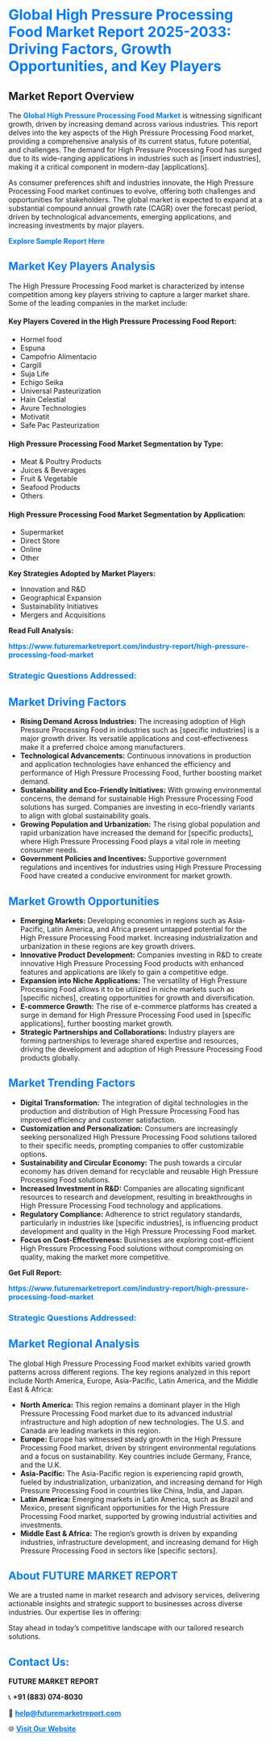 <h1 style="color: #007BFF;">Global High Pressure Processing Food Market Report 2025-2033: Driving Factors, Growth Opportunities, and Key Players</h1>

<section id="overview">
<h2>Market Report Overview</h2>
<p>The <a href="https://www.futuremarketreport.com/industry-report/high-pressure-processing-food-market" style="color: #007BFF; text-decoration: none;"><strong>Global High Pressure Processing Food Market</strong></a> is witnessing significant growth, driven by increasing demand across various industries. This report delves into the key aspects of the High Pressure Processing Food market, providing a comprehensive analysis of its current status, future potential, and challenges. The demand for High Pressure Processing Food has surged due to its wide-ranging applications in industries such as [insert industries], making it a critical component in modern-day [applications].</p>
<p>As consumer preferences shift and industries innovate, the High Pressure Processing Food market continues to evolve, offering both challenges and opportunities for stakeholders. The global market is expected to expand at a substantial compound annual growth rate (CAGR) over the forecast period, driven by technological advancements, emerging applications, and increasing investments by major players.</p>
</section>

<section id="overview">
<p><a href="https://www.futuremarketreport.com/request-sample/reportId=107905" style="color: #007BFF; text-decoration: none;"><strong>Explore Sample Report Here</strong></a></p>
</section>

<section id="key-players">
<h2 style="color: #007BFF;">Market Key Players Analysis</h2>
<p>The High Pressure Processing Food market is characterized by intense competition among key players striving to capture a larger market share. Some of the leading companies in the market include:</p>
<h4>Key Players Covered in the High Pressure Processing Food Report:</h4>
<ul><li>Hormel food</li><li>Espuna</li><li>Campofrio Alimentacio</li><li>Cargill</li><li>Suja Life</li><li>Echigo Seika</li><li>Universal Pasteurization</li><li>Hain Celestial</li><li>Avure Technologies</li><li>Motivatit</li><li>Safe Pac Pasteurization</li></ul>
<h4>High Pressure Processing Food Market Segmentation by Type:</h4>
<ul><li>Meat &amp; Poultry Products</li><li>Juices &amp; Beverages</li><li>Fruit &amp; Vegetable</li><li>Seafood Products</li><li>Others</li></ul>

<h4>High Pressure Processing Food Market Segmentation by Application:</h4>
<ul><li>Supermarket</li><li>Direct Store</li><li>Online</li><li>Other</li></ul>
<p><strong>Key Strategies Adopted by Market Players:</strong></p>
<ul>
<li>Innovation and R&D</li>
<li>Geographical Expansion</li>
<li>Sustainability Initiatives</li>
<li>Mergers and Acquisitions</li>
</ul>
</section>

<section>
<p><strong>Read Full Analysis: </strong></p><a href="https://www.futuremarketreport.com/industry-report/high-pressure-processing-food-market" style="color: #007BFF; text-decoration: none;"><strong>https://www.futuremarketreport.com/industry-report/high-pressure-processing-food-market</strong></a>
<h3 style="color: #007BFF;">Strategic Questions Addressed:</h3>
</section>

<section id="driving-factors">
<h2 style="color: #007BFF;">Market Driving Factors</h2>
<ul>
<li><strong>Rising Demand Across Industries:</strong> The increasing adoption of High Pressure Processing Food in industries such as [specific industries] is a major growth driver. Its versatile applications and cost-effectiveness make it a preferred choice among manufacturers.</li>
<li><strong>Technological Advancements:</strong> Continuous innovations in production and application technologies have enhanced the efficiency and performance of High Pressure Processing Food, further boosting market demand.</li>
<li><strong>Sustainability and Eco-Friendly Initiatives:</strong> With growing environmental concerns, the demand for sustainable High Pressure Processing Food solutions has surged. Companies are investing in eco-friendly variants to align with global sustainability goals.</li>
<li><strong>Growing Population and Urbanization:</strong> The rising global population and rapid urbanization have increased the demand for [specific products], where High Pressure Processing Food plays a vital role in meeting consumer needs.</li>
<li><strong>Government Policies and Incentives:</strong> Supportive government regulations and incentives for industries using High Pressure Processing Food have created a conducive environment for market growth.</li>
</ul>
</section>

<section id="growth-opportunities">
<h2 style="color: #007BFF;">Market Growth Opportunities</h2>
<ul>
<li><strong>Emerging Markets:</strong> Developing economies in regions such as Asia-Pacific, Latin America, and Africa present untapped potential for the High Pressure Processing Food market. Increasing industrialization and urbanization in these regions are key growth drivers.</li>
<li><strong>Innovative Product Development:</strong> Companies investing in R&D to create innovative High Pressure Processing Food products with enhanced features and applications are likely to gain a competitive edge.</li>
<li><strong>Expansion into Niche Applications:</strong> The versatility of High Pressure Processing Food allows it to be utilized in niche markets such as [specific niches], creating opportunities for growth and diversification.</li>
<li><strong>E-commerce Growth:</strong> The rise of e-commerce platforms has created a surge in demand for High Pressure Processing Food used in [specific applications], further boosting market growth.</li>
<li><strong>Strategic Partnerships and Collaborations:</strong> Industry players are forming partnerships to leverage shared expertise and resources, driving the development and adoption of High Pressure Processing Food products globally.</li>
</ul>
</section>

<section id="trending-factors">
<h2 style="color: #007BFF;">Market Trending Factors</h2>
<ul>
<li><strong>Digital Transformation:</strong> The integration of digital technologies in the production and distribution of High Pressure Processing Food has improved efficiency and customer satisfaction.</li>
<li><strong>Customization and Personalization:</strong> Consumers are increasingly seeking personalized High Pressure Processing Food solutions tailored to their specific needs, prompting companies to offer customizable options.</li>
<li><strong>Sustainability and Circular Economy:</strong> The push towards a circular economy has driven demand for recyclable and reusable High Pressure Processing Food solutions.</li>
<li><strong>Increased Investment in R&D:</strong> Companies are allocating significant resources to research and development, resulting in breakthroughs in High Pressure Processing Food technology and applications.</li>
<li><strong>Regulatory Compliance:</strong> Adherence to strict regulatory standards, particularly in industries like [specific industries], is influencing product development and quality in the High Pressure Processing Food market.</li>
<li><strong>Focus on Cost-Effectiveness:</strong> Businesses are exploring cost-efficient High Pressure Processing Food solutions without compromising on quality, making the market more competitive.</li>
</ul>
</section>

<section>
<p><strong>Get Full Report: </strong></p><a href="https://www.futuremarketreport.com/industry-report/high-pressure-processing-food-market" style="color: #007BFF; text-decoration: none;"><strong>https://www.futuremarketreport.com/industry-report/high-pressure-processing-food-market</strong></a>
<h3 style="color: #007BFF;">Strategic Questions Addressed:</h3>
</section>


<section id="regional-analysis">
<h2 style="color: #007BFF;">Market Regional Analysis</h2>
<p>The global High Pressure Processing Food market exhibits varied growth patterns across different regions. The key regions analyzed in this report include North America, Europe, Asia-Pacific, Latin America, and the Middle East & Africa:</p>
<ul>
<li><strong>North America:</strong> This region remains a dominant player in the High Pressure Processing Food market due to its advanced industrial infrastructure and high adoption of new technologies. The U.S. and Canada are leading markets in this region.</li>
<li><strong>Europe:</strong> Europe has witnessed steady growth in the High Pressure Processing Food market, driven by stringent environmental regulations and a focus on sustainability. Key countries include Germany, France, and the U.K.</li>
<li><strong>Asia-Pacific:</strong> The Asia-Pacific region is experiencing rapid growth, fueled by industrialization, urbanization, and increasing demand for High Pressure Processing Food in countries like China, India, and Japan.</li>
<li><strong>Latin America:</strong> Emerging markets in Latin America, such as Brazil and Mexico, present significant opportunities for the High Pressure Processing Food market, supported by growing industrial activities and investments.</li>
<li><strong>Middle East & Africa:</strong> The region’s growth is driven by expanding industries, infrastructure development, and increasing demand for High Pressure Processing Food in sectors like [specific sectors].</li>
</ul>
</section>

<footer>
<h2 style="color: #007BFF;">About FUTURE MARKET REPORT</h2>
<p>We are a trusted name in market research and advisory services, delivering actionable insights and strategic support to businesses across diverse industries. Our expertise lies in offering:</p>

<p>Stay ahead in today’s competitive landscape with our tailored research solutions.</p>

<h2 style="color: #007BFF;">Contact Us:</h2>
<p><strong>FUTURE MARKET REPORT</strong></p>
<p>📞 <strong>+91 (883) 074-8030</strong></p>
<p>📧 <strong><a href="mailto:help@futuremarketreport.com" style="color: #007BFF;">help@futuremarketreport.com</a></strong></p>
<p>🌐 <strong><a href="https://www.futuremarketreport.com/" style="color: #007BFF;">Visit Our Website</a></strong></p>
</footer>